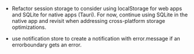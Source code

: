 -  Refactor session storage to consider using localStorage for web apps and SQLite for native apps (Tauri). For now, continue using SQLite in the native app and revisit when addressing cross-platform storage optimizations.

-  use notification store to create a notification with error.message if an errorboundary gets an error.
